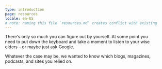 ```yaml
---
type: introduction
page: resources
locale: en-US
# note: naming this file `resources.md` creates conflict with existing `resources.yml`
---
```


There's only so much you can figure out by yourself. At some point you need to put down the keyboard and take a moment to listen to your wise elders – or maybe just ask Google. 

Whatever the case may be, we wanted to know which blogs, magazines, podcasts, and sites you relied on. 